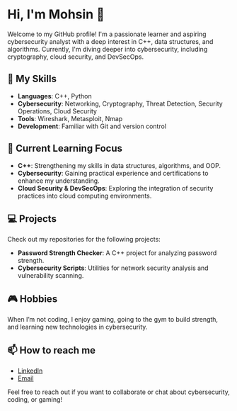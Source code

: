 # Hi, I'm Mohsin 👋

Welcome to my GitHub profile! I'm a passionate learner and aspiring cybersecurity analyst with a deep interest in C++, data structures, and algorithms. Currently, I'm diving deeper into cybersecurity, including cryptography, cloud security, and DevSecOps.

## 🚀 My Skills
- **Languages**: C++, Python
- **Cybersecurity**: Networking, Cryptography, Threat Detection, Security Operations, Cloud Security
- **Tools**: Wireshark, Metasploit, Nmap
- **Development**: Familiar with Git and version control

## 🧠 Current Learning Focus
- **C++**: Strengthening my skills in data structures, algorithms, and OOP.
- **Cybersecurity**: Gaining practical experience and certifications to enhance my understanding.
- **Cloud Security & DevSecOps**: Exploring the integration of security practices into cloud computing environments.

## 💻 Projects
Check out my repositories for the following projects:
- **Password Strength Checker**: A C++ project for analyzing password strength.
- **Cybersecurity Scripts**: Utilities for network security analysis and vulnerability scanning.

## 🎮 Hobbies
When I’m not coding, I enjoy gaming, going to the gym to build strength, and learning new technologies in cybersecurity.

## 📫 How to reach me
- [LinkedIn](https://www.linkedin.com/in/mohsinmwani/)
- [Email](mailto:imelyja@gmail.com)

Feel free to reach out if you want to collaborate or chat about cybersecurity, coding, or gaming!
